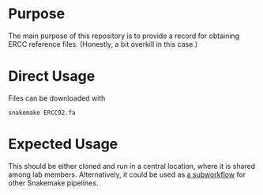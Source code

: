 # Purpose
The main purpose of this repository is to provide a record for obtaining ERCC reference files. (Honestly, a bit overkill in this case.)

# Direct Usage
Files can be downloaded with

```
snakemake ERCC92.fa
```

# Expected Usage
This should be either cloned and run in a central location, where it is shared among lab members. Alternatively, it could be used as [a subworkflow](https://snakemake.readthedocs.io/en/stable/snakefiles/modularization.html#sub-workflows) for other Snakemake pipelines.
